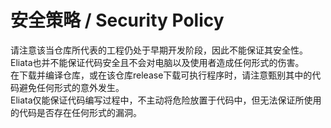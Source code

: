 # 安全策略 / Security Policy

请注意该当仓库所代表的工程仍处于早期开发阶段，因此不能保证其安全性。  
Eliata也并不能保证代码安全且不会对电脑以及使用者造成任何形式的伤害。  
在下载并编译仓库，或在该仓库release下载可执行程序时，请注意甄别其中的代码避免任何形式的意外发生。  
Eliata仅能保证代码编写过程中，不主动将危险放置于代码中，但无法保证所使用的代码是否存在任何形式的漏洞。  
